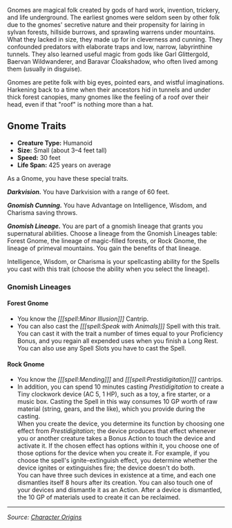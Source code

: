 Gnomes are magical folk created by gods of hard work, invention, trickery, and life underground. The earliest gnomes were seldom seen by other folk due to the gnomes' secretive nature and their propensity for lairing in sylvan forests, hillside burrows, and sprawling warrens under mountains. What they lacked in size, they made up for in cleverness and cunning. They confounded predators with elaborate traps and low, narrow, labyrinthine tunnels. They also learned useful magic from gods like Garl Glittergold, Baervan Wildwanderer, and Baravar Cloakshadow, who often lived among them (usually in disguise).

Gnomes are petite folk with big eyes, pointed ears, and wistful imaginations. Harkening back to a time when their ancestors hid in tunnels and under thick forest canopies, many gnomes like the feeling of a roof over their head, even if that "roof" is nothing more than a hat.

## Gnome Traits

* **Creature Type:** Humanoid
* **Size:** Small (about 3–4 feet tall)
* **Speed:** 30 feet
* **Life Span:** 425 years on average

As a Gnome, you have these special traits.

***Darkvision.*** You have Darkvision with a range of 60 feet.

***Gnomish Cunning.*** You have Advantage on Intelligence, Wisdom, and Charisma saving throws.

***Gnomish Lineage.*** You are part of a gnomish lineage that grants you supernatural abilities. Choose a lineage from the Gnomish Lineages table: Forest Gnome, the lineage of magic-filled forests, or Rock Gnome, the lineage of primeval mountains. You gain the benefits of that lineage.

Intelligence, Wisdom, or Charisma is your spellcasting ability for the Spells you cast with this trait (choose the ability when you select the lineage).

### Gnomish Lineages

#### Forest Gnome

* You know the _[[[spell:Minor Illusion]]]_ Cantrip.
* You can also cast the _[[[spell:Speak with Animals]]]_ Spell with this trait. You can cast it with the trait a number of times equal to your Proficiency Bonus, and you regain all expended uses when you finish a Long Rest. You can also use any Spell Slots you have to cast the Spell.

#### Rock Gnome

* You know the _[[[spell:Mending]]]_ and _[[[spell:Prestidigitation]]]_ cantrips.
* In addition, you can spend 10 minutes casting _Prestidigitation_ to create a Tiny clockwork device (AC 5, 1 HP), such as a toy, a fire starter, or a music box. Casting the Spell in this way consumes 10 GP worth of raw material (string, gears, and the like), which you provide during the casting.<br> When you create the device, you determine its function by choosing one effect from _Prestidigitation_; the device produces that effect whenever you or another creature takes a Bonus Action to touch the device and activate it. If the chosen effect has options within it, you choose one of those options for the device when you create it. For example, if you choose the spell's ignite-extinguish effect, you determine whether the device ignites or extinguishes fire; the device doesn't do both.<br> You can have three such devices in existence at a time, and each one dismantles itself 8 hours after its creation. You can also touch one of your devices and dismantle it as an Action. After a device is dismantled, the 10 GP of materials used to create it can be reclaimed.

----

_Source: [Character Origins](https://www.dndbeyond.com/sources/ua/character-origins)_
